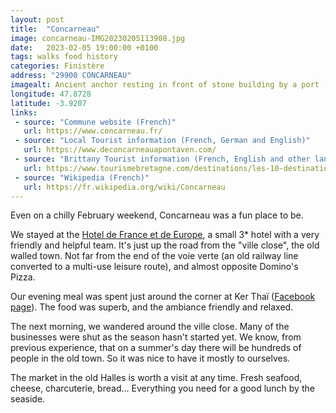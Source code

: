 ```yaml
---
layout: post
title:  "Concarneau"
image: concarneau-IMG20230205113908.jpg
date:   2023-02-05 19:00:00 +0100
tags: walks food history
categories: Finistère
address: "29900 CONCARNEAU"
imagealt: Ancient anchor resting in front of stone building by a port
longitude: 47.8728
latitude: -3.9207
links:
 - source: "Commune website (French)"
   url: https://www.concarneau.fr/
 - source: "Local Tourist information (French, German and English)"
   url: https://www.deconcarneauapontaven.com/
 - source: "Brittany Tourist information (French, English and other languages)"
   url: https://www.tourismebretagne.com/destinations/les-10-destinations/quimper-cornouaille/concarneau/
 - source: "Wikipedia (French)"
   url: https://fr.wikipedia.org/wiki/Concarneau
---
```

Even on a chilly February weekend, Concarneau was a fun place to be.

We stayed at the [Hotel de France et de Europe](https://www.hotel-france-europe.com/), a small 3* hotel with a very friendly and helpful team. It's just up the road from the "ville close", the old walled town. Not far from the end of the voie verte (an old railway line converted to a multi-use leisure route), and almost opposite Domino's Pizza.

Our evening meal was spent just around the corner at Ker Thaï ([Facebook page](https://www.facebook.com/yoting78/?locale=th_TH)). The food was superb, and the ambiance friendly and relaxed.

The next morning, we wandered around the ville close. Many of the businesses were shut as the season hasn't started yet. We know, from previous experience, that on a summer's day there will be hundreds of people in the old town. So it was nice to have it mostly to ourselves.

The market in the old Halles is worth a visit at any time. Fresh seafood, cheese, charcuterie, bread... Everything you need for a good lunch by the seaside.
